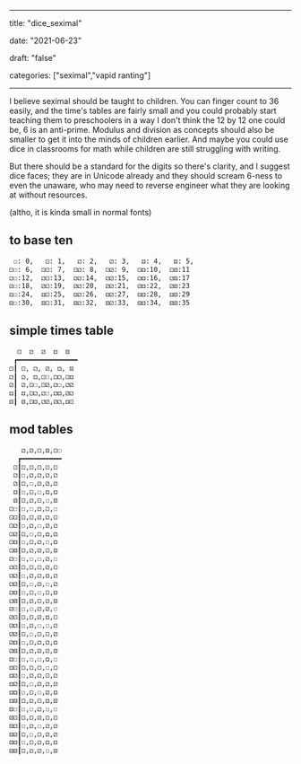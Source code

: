 
---

title: "dice\_seximal"

date: "2021-06-23"

draft: "false"

categories: ["seximal","vapid ranting"]

---

I believe seximal should be taught to children. You can finger count to 36 easily, and the time's tables are fairly small and you could probably start teaching them to preschoolers in a way I don't think the 12 by 12 one could be, 6 is an anti-prime. Modulus and division as concepts should also be smaller to get it into the minds of children earlier. And maybe you could use dice in classrooms for math while children are still struggling with writing.

But there should be a standard for the digits so there's clarity, and I suggest dice faces; they are in Unicode already and they should scream 6-ness to even the unaware, who may need to reverse engineer what they are looking at without resources.

(altho, it is kinda small in normal fonts)

## to base ten
``` bash
 ☐: 0,   ⚀: 1,   ⚁: 2,   ⚂: 3,   ⚃: 4,   ⚄: 5,
⚀☐: 6,  ⚀⚀: 7,  ⚀⚁: 8,  ⚀⚂: 9,  ⚀⚃:10,  ⚀⚄:11
⚁☐:12,  ⚁⚀:13,  ⚁⚁:14,  ⚁⚂:15,  ⚁⚃:16,  ⚁⚄:17
⚂☐:18,  ⚂⚀:19,  ⚂⚁:20,  ⚂⚂:21,  ⚂⚃:22,  ⚂⚄:23
⚃☐:24,  ⚃⚀:25,  ⚃⚁:26,  ⚃⚂:27,  ⚃⚃:28,  ⚃⚄:29
⚄☐:30,  ⚄⚀:31,  ⚄⚁:32,  ⚄⚂:33,  ⚄⚃:34,  ⚄⚄:35
```

## simple times table
``` bash
  ⚀  ⚁  ⚂  ⚃  ⚄ 
 ┏━━━━━━━━━━━━━━━
⚀┃ ⚀, ⚁, ⚂, ⚃, ⚄
⚁┃ ⚁, ⚃,⚀☐,⚀⚁,⚀⚃
⚂┃ ⚂,⚀☐,⚀⚂,⚁☐,⚁⚂
⚃┃ ⚃,⚀⚁,⚁☐,⚁⚃,⚂⚁
⚄┃ ⚄,⚀⚃,⚁⚂,⚂⚁,⚃⚀
```
## mod tables
```bash
   ⚁,⚂,⚀,⚄,⚀☐
  ┏━━━━━━━━━━
 ⚀┃⚀,⚀,⚀,⚀,⚀
 ⚁┃☐,⚁,⚁,⚁,⚁
 ⚂┃⚀,☐,⚂,⚂,⚂
 ⚃┃☐,⚀,☐,⚃,⚃
 ⚄┃⚀,⚁,⚀,☐,⚄
⚀☐┃☐,☐,⚁,⚀,☐
⚀⚀┃⚀,⚀,⚂,⚁,⚀
⚀⚁┃☐,⚁,☐,⚂,⚁
⚀⚂┃⚀,☐,⚀,⚃,⚂
⚀⚃┃☐,⚀,⚁,☐,⚃
⚀⚄┃⚀,⚁,⚂,⚀,⚄
⚁☐┃☐,☐,☐,⚁,☐
⚁⚀┃⚀,⚀,⚀,⚂,⚀
⚁⚁┃☐,⚁,⚁,⚃,⚁
⚁⚂┃⚀,☐,⚂,☐,⚂
⚁⚃┃☐,⚀,☐,⚀,⚃
⚁⚄┃⚀,⚁,⚀,⚁,⚄
⚂☐┃☐,☐,⚁,⚂,☐
⚂⚀┃⚀,⚀,⚂,⚃,⚀
⚂⚁┃☐,⚁,☐,☐,⚁
⚂⚂┃⚀,☐,⚀,⚀,⚂
⚂⚃┃☐,⚀,⚁,⚁,⚃
⚂⚄┃⚀,⚁,⚂,⚂,⚄
⚃☐┃☐,☐,☐,⚃,☐
⚃⚀┃⚀,⚀,⚀,☐,⚀
⚃⚁┃☐,⚁,⚁,⚀,⚁
⚃⚂┃⚀,☐,⚂,⚁,⚂
⚃⚃┃☐,⚀,☐,⚂,⚃
⚃⚄┃⚀,⚁,⚀,⚃,⚄
⚄☐┃☐,☐,⚁,☐,☐
⚄⚀┃⚀,⚀,⚂,⚀,⚀
⚄⚁┃☐,⚁,☐,⚁,⚁
⚄⚂┃⚀,☐,⚀,⚂,⚂
⚄⚃┃☐,⚀,⚁,⚃,⚃
⚄⚄┃⚀,⚁,⚂,☐,⚄
